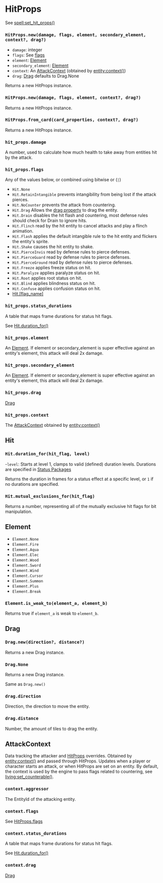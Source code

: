 # HitProps

See [spell:set_hit_props()](/client/lua-api/entity-api/spell#spellset_hit_propshit_props)

### `HitProps.new(damage, flags, element, secondary_element, context?, drag?)`

- `damage`: integer
- `flags`: See [flags](#hit_propsflags)
- `element`: [Element](#element)
- `secondary_element`: [Element](#element)
- `context`: An [AttackContext](#attackcontext) (obtained by [entity:context()](/client/lua-api/entity-api/entity#entitycontext))
- `drag`: [Drag](#drag) defaults to Drag.None

Returns a new HitProps instance.

### `HitProps.new(damage, flags, element, context?, drag?)`

Returns a new HitProps instance.

### `HitProps.from_card(card_properties, context?, drag?)`

Returns a new HitProps instance.

### `hit_props.damage`

A number, used to calculate how much health to take away from entities hit by the attack.

### `hit_props.flags`

Any of the values below, or combined using bitwise or (`|`)

- `Hit.None`
- `Hit.RetainIntangible` prevents intangibility from being lost if the attack pierces.
- `Hit.NoCounter` prevents the attack from countering.
- `Hit.Drag` Allows the [drag property](#hit_propsdrag) to drag the entity.
- `Hit.Drain` disables the hit flash and countering, most defense rules should check for Drain to ignore hits.
- `Hit.Flinch` read by the hit entity to cancel attacks and play a flinch animation.
- `Hit.Flash` applies the default intangible rule to the hit entity and flickers the entity's sprite.
- `Hit.Shake` causes the hit entity to shake.
- `Hit.PierceInvis` read by defense rules to pierce defenses.
- `Hit.PierceGuard` read by defense rules to pierce defenses.
- `Hit.PierceGround` read by defense rules to pierce defenses.
- `Hit.Freeze` applies freeze status on hit.
- `Hit.Paralyze` applies paralyze status on hit.
- `Hit.Root` applies root status on hit.
- `Hit.Blind` applies blindness status on hit.
- `Hit.Confuse` applies confusion status on hit.
- [Hit.[flag_name]](/client/packages#statuses)

### `hit_props.status_durations`

A table that maps frame durations for status hit flags.

See [Hit.duration_for()](#hitduration_forhit_flag-level)

### `hit_props.element`

An [Element](#element). If element or secondary_element is super effective against an entity's element, this attack will deal 2x damage.

### `hit_props.secondary_element`

An [Element](#element). If element or secondary_element is super effective against an entity's element, this attack will deal 2x damage.

### `hit_props.drag`

[Drag](#drag)

### `hit_props.context`

The [AttackContext](#attackcontext) obtained by [entity:context()](/client/lua-api/entity-api/entity#entitycontext)

## Hit

### `Hit.duration_for(hit_flag, level)`

-`level`: Starts at level 1, clamps to valid (defined) duration levels.
Durations are specified in [Status Packages](/client/packages#statuses)

Returns the duration in frames for a status effect at a specific level, or `1` if no durations are specified.

### `Hit.mutual_exclusions_for(hit_flag)`

Returns a number, representing all of the mutually exclusive hit flags for bit manipulation.

## Element

- `Element.None`
- `Element.Fire`
- `Element.Aqua`
- `Element.Elec`
- `Element.Wood`
- `Element.Sword`
- `Element.Wind`
- `Element.Cursor`
- `Element.Summon`
- `Element.Plus`
- `Element.Break`

### `Element.is_weak_to(element_a, element_b)`

Returns true if `element_a` is weak to `element_b`.

## Drag

### `Drag.new(direction?, distance?)`

Returns a new Drag instance.

### `Drag.None`

Returns a new Drag instance.

Same as `Drag.new()`

### `drag.direction`

Direction, the direction to move the entity.

### `drag.distance`

Number, the amount of tiles to drag the entity.

## AttackContext

Data tracking the attacker and [HitProps](/client/lua-api/attack-api/hit-props) overrides.
Obtained by [entity:context()](/client/lua-api/entity-api/entity#entitycontext) and passed through HitProps.
Updates when a player or character starts an attack, or when HitProps are set on an entity.
By default, the context is used by the engine to pass flags related to countering, see [living:set_counterable()](/client/lua-api/entity-api/living#livingset_counterableenabled).

### `context.aggressor`

The EntityId of the attacking entity.

### `context.flags`

See [HitProps.flags](#hit_propsflags)

### `context.status_durations`

A table that maps frame durations for status hit flags.

See [Hit.duration_for()](#hitduration_forhit_flag-level)

### `context.drag`

[Drag](#drag)
